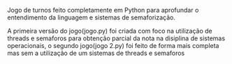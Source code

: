   Jogo de turnos feito completamente em Python para aprofundar o entendimento da linguagem e sistemas de semaforização.
  
  A primeira versão do jogo(jogo.py) foi criada com foco na utilização de threads e semaforos para obtenção parcial da nota na disiplina de sistemas operacionais, o segundo jogo(jogo 2.py) foi feito de forma mais completa mas sem a utilização de um sistemas de threads e semaforos 

